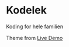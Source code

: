 # Kodelek

Koding for hele familien


Theme from [Live Demo](http://inded.github.io/Jekyll_modern-blog/)
